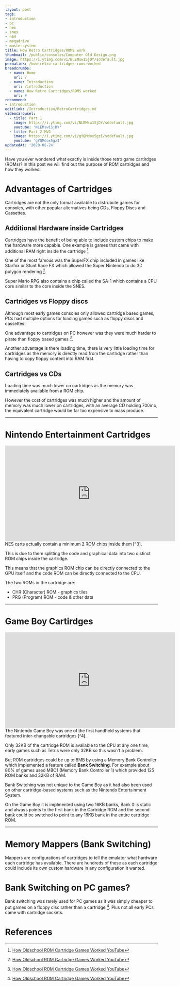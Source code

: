 ```yaml
---
layout: post
tags: 
- introduction
- pc
- nes
- snes
- n64
- megadrive
- mastersystem
title: How Retro Cartridges/ROMS work
thumbnail: /public/consoles/Computer Old Design.png
image: https://i.ytimg.com/vi/NLEMsw1SjDY/sddefault.jpg
permalink: /how-retro-cartridges-roms-worked
breadcrumbs:
  - name: Home
    url: /
  - name: Introduction
    url: /introduction
  - name: How Retro Cartridges/ROMS worked
    url: #
recommend: 
- introduction
editlink: /Introduction/RetroCartridges.md
videocarousel:
  - title: Part 1
    image: https://i.ytimg.com/vi/NLEMsw1SjDY/sddefault.jpg
    youtube: 'NLEMsw1SjDY'
  - title: Part 2 MVG
    image: https://i.ytimg.com/vi/gYQMdox5gzI/sddefault.jpg
    youtube: 'gYQMdox5gzI'
updatedAt: '2020-08-24'
---
```

Have you ever wondered what exactly is inside those retro game cartirdges (ROMs)? In this post we will find out the purpose of ROM cartridges and how they worked.

# Advantages of Cartridges
Cartridges are not the only format available to distrubute games for consoles, with other popular alternatives being CDs, Floppy Discs and Cassettes.

## Additional Hardware inside Cartridges
Cartridges have the benefit of being able to include custom chips to make the hardware more capable. One example is games that came with additional RAM right inside the cartridge [^1].

One of the most famous was the SuperFX chip included in games like Starfox or Stunt Race FX which allowed the Super Nintendo to do 3D polygon rendering [^1].

Super Mario RPG also contains a chip called the SA-1 which contains a CPU core similar to the core inside the SNES.

## Cartridges vs Floppy discs
Although most early games consoles only allowed cartridge based games, PCs had multiple options for loading games such as floppy discs and cassettes.

One advantage to cartridges on PC however was they were much harder to pirate than floppy based games [^1].

Another advantage is there loading time, there is very little loading time for cartridges as the memory is directly read from the cartridge rather than having to copy floppy content into RAM first.

## Cartridges vs CDs

Loading time was much lower on cartridges as the memory was immediately available from a ROM chip.

However the cost of cartridges was much higher and the amount of memory was much lower on cartridges, with an average CD holding 700mb, the equivalent cartridge would be far too expensive to mass produce.

---
# Nintendo Entertainment Cartridges
<iframe width="560" height="315" src="https://www.youtube.com/embed/ZB7-VZg8q58" frameborder="0" allow="accelerometer; autoplay; encrypted-media; gyroscope; picture-in-picture" allowfullscreen></iframe>
NES carts actually contain a minimum 2 ROM chips inside them [^3]. 

This is due to them splitting the code and graphical data into two distinct ROM chips inside the cartridge.

This means that the graphics ROM chip can be directly connected to the GPU itself and the code ROM can be directly connected to the CPU.

The two ROMs in the cartridge are:
* CHR (Character) ROM - graphics tiles
* PRG (Program) ROM - code & other data

---
# Game Boy Cartirdges
<iframe width="560" height="315" src="https://www.youtube.com/embed/gYQMdox5gzI" frameborder="0" allow="accelerometer; autoplay; encrypted-media; gyroscope; picture-in-picture" allowfullscreen></iframe>
The Nintendo Game Boy was one of the first handheld systems that featured inter-changable cartridges [^4]. 

Only 32KB of the cartridge ROM is available to the CPU at any one time, early games such as Tetris were only 32KB so this wasn't a problem. 

But ROM cartridges could be up to 8MB by using a Memory Bank Controller which implemented a feature called **Bank Switching**. For example about 80% of games used MBC1 (Memory Bank Controller 1) which provided 125 ROM banks and 32KB of RAM.

Bank Switching was not unique to the Game Boy as it had also been used on other cartridge-based systems such as the Nintendo Entertainment System.

On the Game Boy it is implmented using two 16KB banks, Bank 0 is static and always points to the first bank in the Cartridge ROM and the second bank could be switched to point to any 16KB bank in the entire cartridge ROM.

---
# Memory Mappers (Bank Switching)
Mappers are configurations of cartridges to tell the emulator what hardware each cartridge has available. There are hundreds of these as each cartridge could include its own custom hardware in any configuration it wanted.

# Bank Switching on PC games?
Bank switching was rarely used for PC games as it was simply cheaper to put games on a floppy disc rather than a cartridge [^1]. Plus not all early PCs came with cartridge sockets.


# References
[^1]: [How Oldschool ROM Cartridge Games Worked YouTube](https://www.youtube.com/watch?v=NLEMsw1SjDY)
[^2]: [How old school cassette tape drives worked](https://www.youtube.com/watch?v=_9SM9lG47Ew)
[^3]: [Why does an NES cartridge have two ROM chips inside? YouTube](https://www.youtube.com/watch?v=ZB7-VZg8q58)
[^4]: [How Cartridges worked on the Nintendo Game Boy MVG YouTube](https://www.youtube.com/watch?v=gYQMdox5gzI)
